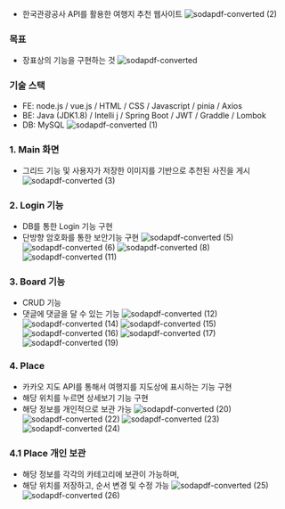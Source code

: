 - 한국관광공사 API를 활용한 여행지 추천 웹사이트
![sodapdf-converted (2)](https://github.com/Alleestar/Enjoy_trip/assets/147222319/c1ee8c6b-f949-44fc-a425-d9a715abbfde)

### 목표
- 장표상의 기능을 구현하는 것
![sodapdf-converted](https://github.com/Alleestar/Enjoy_trip/assets/147222319/6c945e79-230c-4867-8404-98f450dffee2)

### 기술 스택
- FE: node.js / vue.js / HTML / CSS / Javascript / pinia / Axios
- BE: Java (JDK1.8) / Intelli j / Spring Boot / JWT / Graddle / Lombok
- DB: MySQL
![sodapdf-converted (1)](https://github.com/Alleestar/Enjoy_trip/assets/147222319/53adb2cb-b017-4942-812e-fb6a1449c5e1)

### 1. Main 화면
- 그리드 기능 및 사용자가 저장한 이미지를 기반으로 추천된 사진을 게시
![sodapdf-converted (3)](https://github.com/Alleestar/Enjoy_trip/assets/147222319/6baa82ac-3085-4bb2-922c-0d96f496187c)

### 2. Login 기능
- DB를 통한 Login 기능 구현
- 단방향 암호화를 통한 보안기능 구현
![sodapdf-converted (5)](https://github.com/Alleestar/Enjoy_trip/assets/147222319/eb330f15-6aa7-4c66-adc5-9216a1a1e699)
![sodapdf-converted (6)](https://github.com/Alleestar/Enjoy_trip/assets/147222319/a28ed2ff-33d2-4750-a414-678c0ad0047c)
![sodapdf-converted (8)](https://github.com/Alleestar/Enjoy_trip/assets/147222319/39d67d33-8c95-425f-b547-4a84d1b703a7)
![sodapdf-converted (11)](https://github.com/Alleestar/Enjoy_trip/assets/147222319/91fdf4e1-7589-46b3-9da3-7f3b7672cc2e)

### 3. Board 기능
- CRUD 기능
- 댓글에 댓글을 달 수 있는 기능
![sodapdf-converted (12)](https://github.com/Alleestar/Enjoy_trip/assets/147222319/27e38476-1a34-4574-b4de-57d5c91b5a25)
![sodapdf-converted (14)](https://github.com/Alleestar/Enjoy_trip/assets/147222319/758971dd-581f-448f-99b4-d88346eb4a19)
![sodapdf-converted (15)](https://github.com/Alleestar/Enjoy_trip/assets/147222319/d3d8f676-a6d2-49eb-a131-c69cd1f6fb4a)
![sodapdf-converted (16)](https://github.com/Alleestar/Enjoy_trip/assets/147222319/ed138798-d21e-4b3b-9d7a-e317533d6e79)
![sodapdf-converted (17)](https://github.com/Alleestar/Enjoy_trip/assets/147222319/506493f4-0a30-47ba-be18-19a5cf6333fb)
![sodapdf-converted (19)](https://github.com/Alleestar/Enjoy_trip/assets/147222319/f9dc4e81-4554-4aa5-8341-0ddd607102a6)

### 4. Place 
- 카카오 지도 API를 통해서 여행지를 지도상에 표시하는 기능 구현
- 해당 위치를 누르면 상세보기 기능 구현
- 해당 정보를 개인적으로 보관 가능 
![sodapdf-converted (20)](https://github.com/Alleestar/Enjoy_trip/assets/147222319/ee3290f5-9c2d-4f64-bce6-6f77aa503e5d)
![sodapdf-converted (22)](https://github.com/Alleestar/Enjoy_trip/assets/147222319/a2594ded-7aa3-44b0-9a1e-fd0b5356cd51)
![sodapdf-converted (23)](https://github.com/Alleestar/Enjoy_trip/assets/147222319/397910ea-1fb8-42c9-ac06-576975811126)
![sodapdf-converted (24)](https://github.com/Alleestar/Enjoy_trip/assets/147222319/2eebe5af-e2d0-4b5c-b8ef-95528848fc38)

### 4.1 Place 개인 보관
- 해당 정보를 각각의 카테고리에 보관이 가능하며, 
- 해당 위치를 저장하고, 순서 변경 및 수정 가능 
![sodapdf-converted (25)](https://github.com/Alleestar/Enjoy_trip/assets/147222319/860c6dfa-e6ec-4cef-b45e-9dcd4bd2f462)
![sodapdf-converted (26)](https://github.com/Alleestar/Enjoy_trip/assets/147222319/f30753a5-3f30-4e0f-9029-96e14be449ea)
